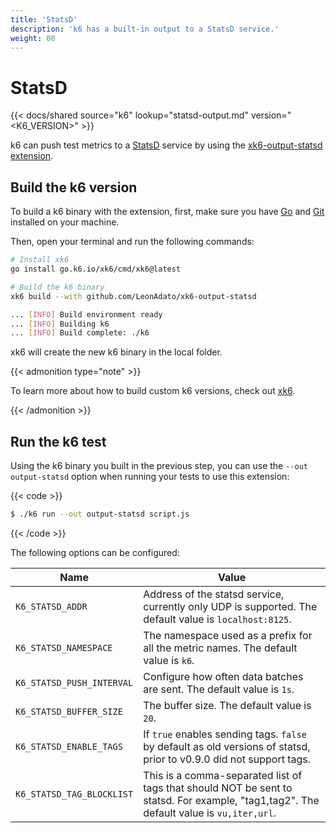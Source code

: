```yaml
---
title: 'StatsD'
description: 'k6 has a built-in output to a StatsD service.'
weight: 00
---
```


# StatsD

{{< docs/shared source="k6" lookup="statsd-output.md" version="<K6_VERSION>" >}}

k6 can push test metrics to a [StatsD](https://github.com/statsd/statsd) service by using the [xk6-output-statsd extension](https://github.com/LeonAdato/xk6-output-statsd).

## Build the k6 version

To build a k6 binary with the extension, first, make sure you have [Go](https://golang.org/doc/install) and [Git](https://git-scm.com/) installed on your machine.

Then, open your terminal and run the following commands:

```bash
# Install xk6
go install go.k6.io/xk6/cmd/xk6@latest

# Build the k6 binary
xk6 build --with github.com/LeonAdato/xk6-output-statsd

... [INFO] Build environment ready
... [INFO] Building k6
... [INFO] Build complete: ./k6
```

xk6 will create the new k6 binary in the local folder.

{{< admonition type="note" >}}

To learn more about how to build custom k6 versions, check out [xk6](https://github.com/grafana/xk6).

{{< /admonition >}}

## Run the k6 test

Using the k6 binary you built in the previous step, you can use the `--out output-statsd` option when running your tests to use this extension:

{{< code >}}

```bash
$ ./k6 run --out output-statsd script.js
```

{{< /code >}}

The following options can be configured:

| Name                      | Value                                                                                                                                   |
| ------------------------- | --------------------------------------------------------------------------------------------------------------------------------------- |
| `K6_STATSD_ADDR`          | Address of the statsd service, currently only UDP is supported. The default value is `localhost:8125`.                                  |
| `K6_STATSD_NAMESPACE`     | The namespace used as a prefix for all the metric names. The default value is `k6`.                                                     |
| `K6_STATSD_PUSH_INTERVAL` | Configure how often data batches are sent. The default value is `1s`.                                                                   |
| `K6_STATSD_BUFFER_SIZE`   | The buffer size. The default value is `20`.                                                                                             |
| `K6_STATSD_ENABLE_TAGS`   | If `true` enables sending tags. `false` by default as old versions of statsd, prior to v0.9.0 did not support tags.                     |
| `K6_STATSD_TAG_BLOCKLIST` | This is a comma-separated list of tags that should NOT be sent to statsd. For example, "tag1,tag2". The default value is `vu,iter,url`. |
